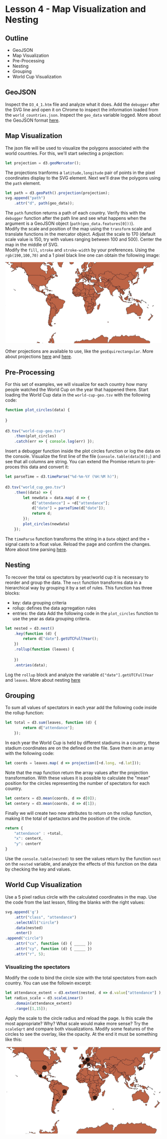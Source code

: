 # Lesson 4 - Map Visualization and Nesting

## Outline
* GeoJSON
* Map Visualization
* Pre-Processing
* Nesting
* Grouping
* World Cup Visualization

## GeoJSON
Inspect the `D3_4_1.htm` file and analyze what it does. Add the `debugger` after the SVG line and open it on Chrome to inspect the information loaded from the `world_countries.json`. Inspect the `geo_data` variable logged. More about the GeoJSON format [here](https://mygeodata.cloud/converter/geojson-to-latlong).

## Map Visualization
The json file will be used to visualize the polygons associated with the world countries. For this, we'll start selecting a projection:
``` javascript
let projection = d3.geoMercator();
```

The projections tranforms a `latitude,longitude` pair of points in the pixel coordinates display to the SVG element. Next we'll draw the polygons using the `path` element.
``` javascript
let path = d3.geoPath().projection(projection);
svg.append("path")
  	.attr("d", path(geo_data));
```
The `path` function returns a path of each country. Verify this with the `debugger` function after the path line and see what happens when the argument is a GeoJSON object (`path(geo_data.features[0]))`).  
Modify the scale and position of the map using the `transform` scale and translate functions in the mercator object. Adjust the scale to 170 (default scale value is 150, try with values ranging between 100 and 500). Center the map in the middle of SVG.  
Modify the `fill`, `stroke` and `stroke-width` by your preferences. Using the `rgb(190,100,70)` and a 1 pixel black line one can obtain the following image:

![Geo map](./geo_vis.jpg)

Other projections are available to use, like the `geoEquirectangular`. More about projections [here](https://github.com/d3/d3-geo) and [here](https://d3indepth.com/geographic/).

## Pre-Processing
For this set of examples, we will visualize for each country how many people watched the World Cup on the year that happened there. Start loading the World Cup data in the `world-cup-geo.tsv` with the following code:
``` javascript
function plot_circles(data) {

}

d3.tsv("world-cup-geo.tsv")
	.then(plot_circles)
	.catch(err => { console.log(err) });
```

Insert a debugger function inside the plot circles function or log the data on the console. Visualize the first line of the file (`console.table(data[0]);`) and see that all columns are string. You can extend the Promise return to pre-proces this data and convert it:
``` javascript
let parseTime = d3.timeParse("%d-%m-%Y (%H:%M h)");
            	
d3.tsv("world_cup_geo.tsv")
	.then((data) => {
		let newdata = data.map( d => {
			d["attendance"] = +d["attendance"];
			d["date"] = parseTime(d["date"]);
			return d;
		});
		plot_circles(newdata)
 	});
```

The `timeParse` function transforms the string in a `Date` object and the `+` signal casts to a float value. Reload the page and confirm the changes. More about time parsing [here](https://github.com/d3/d3-time-format/blob/master/README.md#locale_format).

## Nesting
To recover the total os spectators by year/world cup it is necessary to reorder and group the data. The `nest` function transforms data in a hierarchical way by grouping it by a set of rules. This function has three blocks:
* key: data grouping criteria
* rollup: defines the data agrregation rules
* entries: the data
Add the following code in the `plot_circles` function to use the year as data grouping criteria.
``` javascript
let nested = d3.nest()
	.key(function (d) {
		return d["date"].getUTCFullYear();
	})
	.rollup(function (leaves) {

	})
	.entries(data);
```
Log the `rollup` block and analyze the variable `d["date"].getUTCFullYear` and `leaves`. More about nesting [here](http://bl.ocks.org/phoebebright/raw/3176159/)

## Grouping
To sum all values of spectators in each year add the following code inside the rollup function:
``` javascript 
let total = d3.sum(leaves, function (d) {
		return d["attendance"];
	});
```
In each year the World Cup is held by different stadiums in a country, these stadium coordinates are on the defined on the file. Save them in an array with the following code:
``` javascript
let coords = leaves.map( d => projection([+d.long, +d.lat]));
```
Note that the map function return the array values after the projection transformation. With these values it is possible to calculate the "mean" position for the circles representing the number of spectators for each country.
``` javascript
let centerx = d3.mean(coords, d => d[0]);
let centery = d3.mean(coords, d => d[1]);
```
Finally we will create two new attributes to return on the rollup function, making it the total of spetactors and the position of the circle.
``` javascript
return { 
	"attendance" : +total,
	"x": centerX,
	"y": centerY
}
```
Use the `console.table(nested)` to see the values return by the function `nest` on the `nested` variable, and analyze the effects of this function on the data by checking the key and values.

## World Cup Visualization
Use a 5 pixel radius circle with the calculated coordinates in the map. Use the code from the last lesson, filling the blanks with the right values:
``` javascript
svg.append('g')
	.attr("class", "attendance")
	.selectAll("circle")
	.data(nested)
	.enter()
.append("circle")
	.attr("cx", function (d) { _____ })
	.attr("cy", function (d) { _____ })
	.attr("r", 5); 
```
### Visualizing the spectators 
Modify the code to bind the circle size with the total spectators from each country. You can use the followin excerpt:
``` javascript
let attendance_extent = d3.extent(nested, d => d.value["attendance"] );
let radius_scale = d3.scaleLinear()
	.domain(attendance_extent)
	.range([1,15]);
```
Apply the scale to the circle radius and reload the page. Is this scale the most appropriate? Why? What scale would make more sense? Try the `scaleSqrt` and compare both visualizations. Modify some features of the circles to see the overlay, like the opacity. At the end it must be something like this:

![Final map](./finalmap.jpg)
